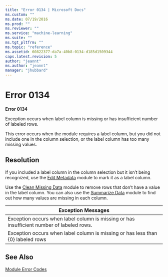 ```yaml
---
title: "Error 0134 | Microsoft Docs"
ms.custom: ""
ms.date: 07/19/2016
ms.prod: ""
ms.reviewer: ""
ms.service: "machine-learning"
ms.suite: ""
ms.tgt_pltfrm: ""
ms.topic: "reference"
ms.assetid: 60822377-da7a-40b8-0134-d185d1509344
caps.latest.revision: 5
author: "jeannt"
ms.author: "jeannt"
manager: "jhubbard"
---
```

# Error 0134
**Error 0134**  
  
 Exception occurs when label column is missing or has insufficient number of labeled rows.  
  
 This error occurs when the module requires a label column, but you did not include one in the column selection, or the label column has too many missing values.  
  
## Resolution  
 If you included a label column in the column selection but it isn’t being recognized, use the [Edit Metadata](../edit-metadata.md) module to mark it as a label column.  
  
 Use the [Clean Missing Data](../clean-missing-data.md) module to remove rows that don’t have a value in the label column. You can also use the [Summarize Data](../summarize-data.md) module to find out how many values are missing in each column.  
  
|Exception Messages|  
|------------------------|  
|Exception occurs when label column is missing or has insufficient number of labeled rows.|  
|Exception occurs when label column is missing or has less than {0} labeled rows|  
  
## See Also  
 [Module Error Codes](../machine-learning-module-error-codes.md)